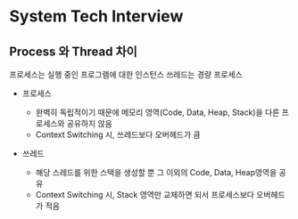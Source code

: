 # System Tech Interview

## Process 와 Thread 차이
프로세스는 실행 중인 프로그램에 대한 인스턴스
쓰레드는 경량 프로세스

- 프로세스
    - 완벽히 독립적이기 때문에 메모리 영역(Code, Data, Heap, Stack)을 다른 프로세스와 공유하지 않음
    - Context Switching 시, 쓰레드보다 오버헤드가 큼
    
- 쓰레드
    - 해당 스레드를 위한 스택을 생성할 뿐 그 이외의 Code, Data, Heap영역을 공유
    - Context Switching 시, Stack 영역만 교체하면 되서 프로세스보다 오버헤드가 적음